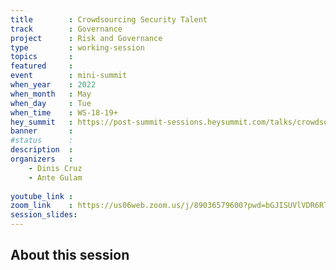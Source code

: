 ```yaml
---
title        : Crowdsourcing Security Talent
track        : Governance
project      : Risk and Governance
type         : working-session
topics       : 
featured     :
event        : mini-summit
when_year    : 2022
when_month   : May
when_day     : Tue
when_time    : WS-18-19+
hey_summit   : https://post-summit-sessions.heysummit.com/talks/crowdsourcing-security-talent/
banner       : 
#status      : 
description  :
organizers   :
    - Dinis Cruz
    - Ante Gulam
    
youtube_link : 
zoom_link    : https://us06web.zoom.us/j/89036579600?pwd=bGJISUVlVDR6RTZEZkNmQmtyZWRRZz09
session_slides:
---
```




## About this session
